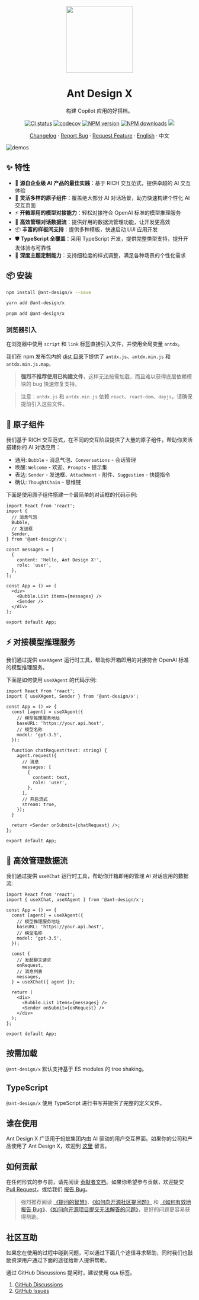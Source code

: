 <div align="center"><a name="readme-top"></a>

<img height="180" src="https://mdn.alipayobjects.com/huamei_iwk9zp/afts/img/A*eco6RrQhxbMAAAAAAAAAAAAADgCCAQ/original">

<h1>Ant Design X</h1>

构建 Copilot 应用的好搭档。

[![CI status][github-action-image]][github-action-url] [![codecov][codecov-image]][codecov-url] [![NPM version][npm-image]][npm-url] [![NPM downloads][download-image]][download-url] [![][bundlephobia-image]][bundlephobia-url]

[Changelog](./CHANGELOG.zh-US.md) · [Report Bug][github-issues-bug-report] · [Request Feature][github-issues-feature-request] · [English](./README.md) · 中文

[npm-image]: https://img.shields.io/npm/v/@ant-design/x.svg?style=flat-square
[npm-url]: https://npmjs.org/package/@ant-design/x
[github-action-image]: https://github.com/ant-design/x/actions/workflows/main.yml/badge.svg
[github-action-url]: https://github.com/ant-design/x/actions/workflows/main.yml
[codecov-image]: https://codecov.io/gh/ant-design/x/graph/badge.svg?token=wrCCsyTmdi
[codecov-url]: https://codecov.io/gh/ant-design/x
[download-image]: https://img.shields.io/npm/dm/@ant-design/x.svg?style=flat-square
[download-url]: https://npmjs.org/package/@ant-design/x
[bundlephobia-image]: https://badgen.net/bundlephobia/minzip/@ant-design/x?style=flat-square
[bundlephobia-url]: https://bundlephobia.com/package/@ant-design/x
[github-issues-bug-report]: https://github.com/ant-design/x/issues/new?template=bug-report.yml
[github-issues-feature-request]: https://github.com/ant-design/x/issues/new?template=bug-feature-request.yml

</div>

![demos](https://mdn.alipayobjects.com/huamei_iwk9zp/afts/img/A*UAEeSbJfuM8AAAAAAAAAAAAADgCCAQ/fmt.webp)

## ✨ 特性

- 🌈 **源自企业级 AI 产品的最佳实践**：基于 RICH 交互范式，提供卓越的 AI 交互体验
- 🧩 **灵活多样的原子组件**：覆盖绝大部分 AI 对话场景，助力快速构建个性化 AI 交互页面
- ⚡ **开箱即用的模型对接能力**：轻松对接符合 OpenAI 标准的模型推理服务
- 🔄 **高效管理对话数据流**：提供好用的数据流管理功能，让开发更高效
- 📦 **丰富的样板间支持**：提供多种模板，快速启动 LUI 应用开发
- 🛡 **TypeScript 全覆盖**：采用 TypeScript 开发，提供完整类型支持，提升开发体验与可靠性
- 🎨 **深度主题定制能力**：支持细粒度的样式调整，满足各种场景的个性化需求

## 📦 安装

```bash
npm install @ant-design/x --save
```

```bash
yarn add @ant-design/x
```

```bash
pnpm add @ant-design/x
```

### 浏览器引入

在浏览器中使用 `script` 和 `link` 标签直接引入文件，并使用全局变量 `antdx`。

我们在 npm 发布包内的 [dist 目录](https://cdn.jsdelivr.net/npm/@ant-design/x@1.0.0/dist/)下提供了 `antdx.js`、`antdx.min.js` 和 `antdx.min.js.map`。

> **强烈不推荐使用已构建文件**，这样无法按需加载，而且难以获得底层依赖模块的 bug 快速修复支持。

> 注意：`antdx.js` 和 `antdx.min.js` 依赖 `react`、`react-dom`、`dayjs`，请确保提前引入这些文件。

## 🧩 原子组件

我们基于 RICH 交互范式，在不同的交互阶段提供了大量的原子组件，帮助你灵活搭建你的 AI 对话应用：

- 通用: `Bubble` - 消息气泡、`Conversations` - 会话管理
- 唤醒: `Welcome` - 欢迎、`Prompts` - 提示集
- 表达: `Sender` - 发送框、`Attachment` - 附件、`Suggestion` - 快捷指令
- 确认: `ThoughtChain` - 思维链

下面是使用原子组件搭建一个最简单的对话框的代码示例:

```tsx
import React from 'react';
import {
  // 消息气泡
  Bubble,
  // 发送框
  Sender,
} from '@ant-design/x';

const messages = [
  {
    content: 'Hello, Ant Design X!',
    role: 'user',
  },
];

const App = () => (
  <div>
    <Bubble.List items={messages} />
    <Sender />
  </div>
);

export default App;
```

## ⚡️ 对接模型推理服务

我们通过提供 `useXAgent` 运行时工具，帮助你开箱即用的对接符合 OpenAI 标准的模型推理服务。

下面是如何使用 `useXAgent` 的代码示例:

```tsx
import React from 'react';
import { useXAgent, Sender } from '@ant-design/x';

const App = () => {
  const [agent] = useXAgent({
    // 模型推理服务地址
    baseURL: 'https://your.api.host',
    // 模型名称
    model: 'gpt-3.5',
  });

  function chatRequest(text: string) {
    agent.request({
      // 消息
      messages: [
        {
          content: text,
          role: 'user',
        },
      ],
      // 开启流式
      stream: true,
    });
  }

  return <Sender onSubmit={chatRequest} />;
};

export default App;
```

## 🔄 高效管理数据流

我们通过提供 `useXChat` 运行时工具，帮助你开箱即用的管理 AI 对话应用的数据流:

```tsx
import React from 'react';
import { useXChat, useXAgent } from '@ant-design/x';

const App = () => {
  const [agent] = useXAgent({
    // 模型推理服务地址
    baseURL: 'https://your.api.host',
    // 模型名称
    model: 'gpt-3.5',
  });

  const {
    // 发起聊天请求
    onRequest,
    // 消息列表
    messages,
  } = useXChat({ agent });

  return (
    <div>
      <Bubble.List items={messages} />
      <Sender onSubmit={onRequest} />
    </div>
  );
};

export default App;
```

## 按需加载

`@ant-design/x` 默认支持基于 ES modules 的 tree shaking。

## TypeScript

`@ant-design/x` 使用 TypeScript 进行书写并提供了完整的定义文件。

## 谁在使用

Ant Design X 广泛用于蚂蚁集团内由 AI 驱动的用户交互界面。如果你的公司和产品使用了 Ant Design X，欢迎到 [这里](https://github.com/ant-design/x/issues/126) 留言。

## 如何贡献

在任何形式的参与前，请先阅读 [贡献者文档](https://github.com/ant-design/ant-design/blob/master/.github/CONTRIBUTING.md)。如果你希望参与贡献，欢迎提交 [Pull Request](https://github.com/ant-design/ant-design/pulls)，或给我们 [报告 Bug](http://new-issue.ant.design/)。

> 强烈推荐阅读 [《提问的智慧》](https://github.com/ryanhanwu/How-To-Ask-Questions-The-Smart-Way)、[《如何向开源社区提问题》](https://github.com/seajs/seajs/issues/545) 和 [《如何有效地报告 Bug》](http://www.chiark.greenend.org.uk/%7Esgtatham/bugs-cn.html)、[《如何向开源项目提交无法解答的问题》](https://zhuanlan.zhihu.com/p/25795393)，更好的问题更容易获得帮助。

## 社区互助

如果您在使用的过程中碰到问题，可以通过下面几个途径寻求帮助，同时我们也鼓励资深用户通过下面的途径给新人提供帮助。

通过 GitHub Discussions 提问时，建议使用 `Q&A` 标签。

1. [GitHub Discussions](https://github.com/ant-design/x/discussions)
2. [GitHub Issues](https://github.com/ant-design/x/issues)
